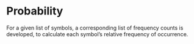 # Probability

For a given list of symbols, a corresponding list of frequency counts is developed, to calculate each symbol’s relative frequency of occurrence.
